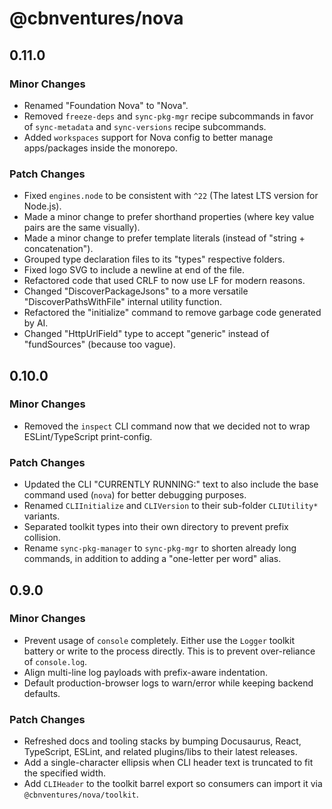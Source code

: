 # @cbnventures/nova

## 0.11.0

### Minor Changes

- Renamed "Foundation Nova" to "Nova".
- Removed `freeze-deps` and `sync-pkg-mgr` recipe subcommands in favor of `sync-metadata` and `sync-versions` recipe subcommands.
- Added `workspaces` support for Nova config to better manage apps/packages inside the monorepo.

### Patch Changes

- Fixed `engines.node` to be consistent with `^22` (The latest LTS version for Node.js).
- Made a minor change to prefer shorthand properties (where key value pairs are the same visually).
- Made a minor change to prefer template literals (instead of "string + concatenation").
- Grouped type declaration files to its "types" respective folders.
- Fixed logo SVG to include a newline at end of the file.
- Refactored code that used CRLF to now use LF for modern reasons.
- Changed "DiscoverPackageJsons" to a more versatile "DiscoverPathsWithFile" internal utility function.
- Refactored the "initialize" command to remove garbage code generated by AI.
- Changed "HttpUrlField" type to accept "generic" instead of "fundSources" (because too vague).

## 0.10.0

### Minor Changes

- Removed the `inspect` CLI command now that we decided not to wrap ESLint/TypeScript print-config.

### Patch Changes

- Updated the CLI "CURRENTLY RUNNING:" text to also include the base command used (`nova`) for better debugging purposes.
- Renamed `CLIInitialize` and `CLIVersion` to their sub-folder `CLIUtility*` variants.
- Separated toolkit types into their own directory to prevent prefix collision.
- Rename `sync-pkg-manager` to `sync-pkg-mgr` to shorten already long commands, in addition to adding a "one-letter per word" alias.

## 0.9.0

### Minor Changes

- Prevent usage of `console` completely. Either use the `Logger` toolkit battery or write to the process directly. This is to prevent over-reliance of `console.log`.
- Align multi-line log payloads with prefix-aware indentation.
- Default production-browser logs to warn/error while keeping backend defaults.

### Patch Changes

- Refreshed docs and tooling stacks by bumping Docusaurus, React, TypeScript, ESLint, and related plugins/libs to their latest releases.
- Add a single-character ellipsis when CLI header text is truncated to fit the specified width.
- Add `CLIHeader` to the toolkit barrel export so consumers can import it via `@cbnventures/nova/toolkit`.
